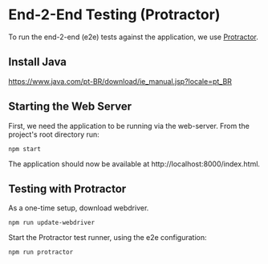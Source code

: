 # End-2-End Testing (Protractor)

To run the end-2-end (e2e) tests against the application, we use [Protractor][protractor].

## Install Java

https://www.java.com/pt-BR/download/ie_manual.jsp?locale=pt_BR

## Starting the Web Server

First, we need the application to be running via the web-server.
From the project's root directory run:

```
npm start
```

The application should now be available at http://localhost:8000/index.html.

## Testing with Protractor

As a one-time setup, download webdriver.

```
npm run update-webdriver
```

Start the Protractor test runner, using the e2e configuration:

```
npm run protractor
```

[protractor]: https://github.com/angular/protractor

